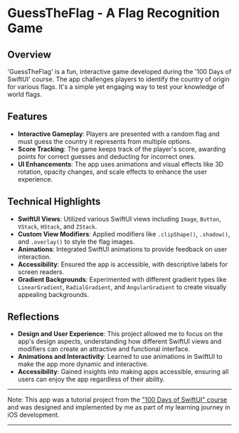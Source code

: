 # GuessTheFlag - A Flag Recognition Game

## Overview
'GuessTheFlag' is a fun, interactive game developed during the '100 Days of SwiftUI' course. The app challenges players to identify the country of origin for various flags. It's a simple yet engaging way to test your knowledge of world flags.

## Features
- **Interactive Gameplay**: Players are presented with a random flag and must guess the country it represents from multiple options.
- **Score Tracking**: The game keeps track of the player's score, awarding points for correct guesses and deducting for incorrect ones.
- **UI Enhancements**: The app uses animations and visual effects like 3D rotation, opacity changes, and scale effects to enhance the user experience.

## Technical Highlights
- **SwiftUI Views**: Utilized various SwiftUI views including `Image`, `Button`, `VStack`, `HStack`, and `ZStack`.
- **Custom View Modifiers**: Applied modifiers like `.clipShape()`, `.shadow()`, and `.overlay()` to style the flag images.
- **Animations**: Integrated SwiftUI animations to provide feedback on user interaction.
- **Accessibility**: Ensured the app is accessible, with descriptive labels for screen readers.
- **Gradient Backgrounds**: Experimented with different gradient types like `LinearGradient`, `RadialGradient`, and `AngularGradient` to create visually appealing backgrounds.

## Reflections
- **Design and User Experience**: This project allowed me to focus on the app's design aspects, understanding how different SwiftUI views and modifiers can create an attractive and functional interface.
- **Animations and Interactivity**: Learned to use animations in SwiftUI to make the app more dynamic and interactive.
- **Accessibility**: Gained insights into making apps accessible, ensuring all users can enjoy the app regardless of their ability.

---

Note: This app was a tutorial project from the ["100 Days of SwiftUI" course](https://www.hackingwithswift.com/100/swiftui) and was designed and implemented by me as part of my learning journey in iOS development.

---
